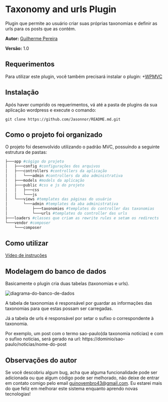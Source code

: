 # Taxonomy and urls Plugin

Plugin que permite ao usuário criar suas próprias taxonomias
e definir as urls para os posts que as contém.

**Autor:** [Guilherme Pereira](https://github.com/Guilherme-Pereira-Ribeiro-da-silva/) 

**Versão:** 1.0

##  Requerimentos
Para utilizar este plugin, você também precisará 
instalar o plugin: 
+[WPMVC](https://github.com/tombenner/wp-mvc)

## Instalação

Após haver cumprido os requerimentos, vá até a pasta de plugins
da sua aplicação wordpress e execute o comando:

	git clone https://github.com/Jasonnor/README.md.git

## Como o projeto foi organizado
O projeto foi desenvolvido utilizando o padrão MVC, possuíndo
a seguinte estrutura de pastas:
```bash
├───app #cógigo do projeto
│   ├───config #configurações dos arquivos
│   ├───controllers #controllers da aplicação
│   │   └───admin #controllers da aba administrativa
│   ├───models #models da aplicação
│   ├───public #css e js do projeto
│   │   ├───css
│   │   └───js
│   └───views #templates das páginas do usuário
│       └───admin #templates da aba administrativa
│           ├───taxonomies #templates do controller das taxonomias
│           └───urls #templates do controller das urls
├───loaders #classes que criam as rewrite rules e setam os redirects
└───vendor #composer
    └───composer
```   
## Como utilizar
[Vídeo de instruções](https://www.youtube.com/watch?v=02SsPZwtQTU)

## Modelagem do banco de dados
Basicamente o plugin cria duas tabelas (taxonomias e urls).

![diagrama-do-banco-de-dados](https://github.com/Guilherme-Pereira-Ribeiro-da-silva/taxonomy-and-urls/app/public/modelo-relacional.png)

A tabela de taxonomias é responsável por guardar as informações
das taxonomias para que estas possam ser carregadas.

Já a tabela de urls é responsável por setar o sufixo o correspondente
à taxonomia. 

Por exemplo, um post com o termo sao-paulo(da taxonomia notícias)
e com o sufixo noticias, será gerado na url: https://dominio/sao-paulo/noticias/nome-do-post

## Observações do autor
Se você descobriu algum bug, acha que alguma funcionalidade
pode ser adicionada ou que algum código pode ser melhorado,
não deixe de entrar em contato comigo pelo email guinovembro43@gmail.com.
Eu estarei mais do que feliz em melhorar este sistema enquanto
aprendo novas tecnologias!

